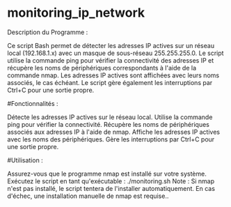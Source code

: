 # monitoring_ip_network
 Description du Programme :

Ce script Bash permet de détecter les adresses IP actives sur un réseau local (192.168.1.x) avec un masque de sous-réseau 255.255.255.0. Le script utilise la commande ping pour vérifier la connectivité des adresses IP et récupère les noms de périphériques correspondants à l'aide de la commande nmap. Les adresses IP actives sont affichées avec leurs noms associés, le cas échéant. Le script gère également les interruptions par Ctrl+C pour une sortie propre.

#Fonctionnalités :

Détecte les adresses IP actives sur le réseau local.
Utilise la commande ping pour vérifier la connectivité.
Récupère les noms de périphériques associés aux adresses IP à l'aide de nmap.
Affiche les adresses IP actives avec les noms des périphériques.
Gère les interruptions par Ctrl+C pour une sortie propre.

#Utilisation :

Assurez-vous que le programme nmap est installé sur votre système.
Exécutez le script en tant qu'exécutable : ./monitoring.sh
Note : Si nmap n'est pas installé, le script tentera de l'installer automatiquement. En cas d'échec, une installation manuelle de nmap est requise..
